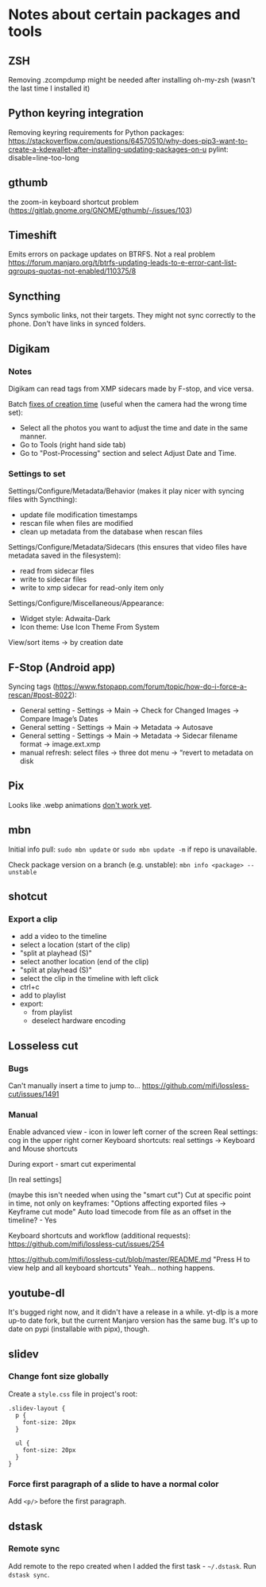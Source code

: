 Notes about certain packages and tools
======================================

## ZSH
Removing .zcompdump might be needed after installing oh-my-zsh (wasn't the last time I installed it)

## Python keyring integration
Removing keyring requirements for Python packages: https://stackoverflow.com/questions/64570510/why-does-pip3-want-to-create-a-kdewallet-after-installing-updating-packages-on-u pylint: disable=line-too-long

## gthumb
the zoom-in keyboard shortcut problem (https://gitlab.gnome.org/GNOME/gthumb/-/issues/103)

## Timeshift
Emits errors on package updates on BTRFS. Not a real problem
https://forum.manjaro.org/t/btrfs-updating-leads-to-e-error-cant-list-qgroups-quotas-not-enabled/110375/8

## Syncthing
Syncs symbolic links, not their targets.
They might not sync correctly to the phone.
Don't have links in synced folders.

## Digikam

### Notes
Digikam can read tags from XMP sidecars made by F-stop, and vice versa.

Batch [fixes of creation time](https://www.reddit.com/r/kde/comments/qdlk14/comment/hlb35js/?utm_source=share&utm_medium=web2x&context=3)
(useful when the camera had the wrong time set):
- Select all the photos you want to adjust the time and date in the same manner.
- Go to Tools (right hand side tab)
- Go to "Post-Processing" section and select Adjust Date and Time.

### Settings to set
Settings/Configure/Metadata/Behavior (makes it play nicer with syncing files with Syncthing):
- update file modification timestamps
- rescan file when files are modified
- clean up metadata from the database when rescan files

Settings/Configure/Metadata/Sidecars (this ensures that video files have metadata saved in the filesystem):
- read from sidecar files
- write to sidecar files
- write to xmp sidecar for read-only item only

Settings/Configure/Miscellaneous/Appearance:
- Widget style: Adwaita-Dark
- Icon theme: Use Icon Theme From System

View/sort items -> by creation date

## F-Stop (Android app)

Syncing tags (https://www.fstopapp.com/forum/topic/how-do-i-force-a-rescan/#post-8022):
- General setting - Settings -> Main -> Check for Changed Images -> Compare Image’s Dates
- General setting - Settings -> Main -> Metadata -> Autosave
- General setting - Settings -> Main -> Metadata -> Sidecar filename format -> image.ext.xmp
- manual refresh: select files -> three dot menu -> “revert to metadata on disk

## Pix

Looks like .webp animations [don't work yet](https://github.com/linuxmint/pix/issues/151#issuecomment-1462024306).

## mbn

Initial info pull: `sudo mbn update` or `sudo mbn update -m` if repo is unavailable.

Check package version on a branch (e.g. unstable): `mbn info <package> --unstable`

## shotcut

### Export a clip
- add a video to the timeline
- select a location (start of the clip)
- "split at playhead (S)"
- select another location (end of the clip)
- "split at playhead (S)"
- select the clip in the timeline with left click
- ctrl+c
- add to playlist
- export:
  - from playlist
  - deselect hardware encoding

## Losseless cut

### Bugs
Can't manually insert a time to jump to...
https://github.com/mifi/lossless-cut/issues/1491

### Manual
Enable advanced view - icon in lower left corner of the screen
Real settings: cog in the upper right corner
Keyboard shortcuts: real settings -> Keyboard and Mouse shortcuts

During export - smart cut experimental

[In real settings]

(maybe this isn't needed when using the "smart cut")
Cut at specific point in time, not only on keyframes: "Options affecting exported files -> Keyframe cut mode"
Auto load timecode from file as an offset in the timeline? - Yes

Keyboard shortcuts and workflow (additional requests):
https://github.com/mifi/lossless-cut/issues/254

https://github.com/mifi/lossless-cut/blob/master/README.md
"Press H to view help and all keyboard shortcuts"
Yeah... nothing happens.

## youtube-dl

It's bugged right now, and it didn't have a release in a while.
yt-dlp is a more up-to date fork, but the current Manjaro version has the same bug.
It's up to date on pypi (installable with pipx), though.

## slidev

### Change font size globally
Create a `style.css` file in project's root:

```
.slidev-layout {
  p {
    font-size: 20px
  }

  ul {
    font-size: 20px
  }
}
```

### Force first paragraph of a slide to have a normal color

Add `<p/>` before the first paragraph.

## dstask

### Remote sync
Add remote to the repo created when I added the first task - `~/.dstask`.
Run `dstask sync`.
